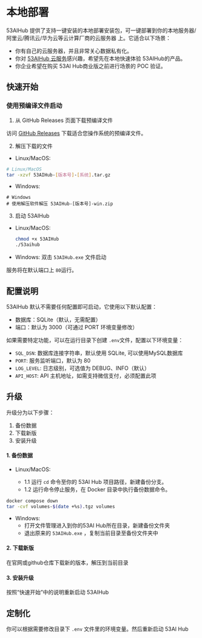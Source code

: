 # 本地部署

53AIHub 提供了支持一键安装的本地部署安装包，可一键部署到你的本地服务器/阿里云/腾讯云/华为云等云计算厂商的云服务器 上。它适合以下场景：

* 你有自己的云服务器，并且非常关心数据私有化。
* 你对 [53AIHub 云服务](https://docs.53ai.com/zh-cn/getting-started/cloud)感兴趣，希望先在本地快速体验 53AIHub的产品。
* 你企业希望在购买 53AI Hub商业版之前进行场景的 POC 验证。

## 快速开始

### 使用预编译文件启动

1. 从 GitHub Releases 页面下载预编译文件

访问 [GitHub Releases](https://github.com/53AI/53AIHub/releases) 下载适合您操作系统的预编译文件。

2. 解压下载的文件

- Linux/MacOS:

```bash
# Linux/MacOS
tar -xzvf 53AIHub-[版本号]-[系统].tar.gz
```

- Windows:

```
# Windows
# 使用解压软件解压 53AIHub-[版本号]-win.zip
```

3. 启动 53AIHub

- Linux/MacOS:

  ```bash
  chmod +x 53AIHub
  ./53aihub
  ```
- Windows:
  双击 `53AIHub.exe` 文件启动

服务将在默认端口上 `80`运行。

## 配置说明

53AIHub 默认不需要任何配置即可启动，它使用以下默认配置：

- 数据库：SQLite（默认，无需配置）
- 端口：默认为 3000（可通过 PORT 环境变量修改）

如果需要特定功能，可以在运行目录下创建 `.env`文件，配置以下环境变量：

- `SQL_DSN`: 数据库连接字符串，默认使用 SQLite, 可以使用MySQL数据库
- `PORT`: 服务监听端口，默认为 80
- `LOG_LEVEL`: 日志级别，可选值为 DEBUG、INFO（默认）
- `API_HOST`: API 主机地址，如需支持微信支付，必须配置此项

## 升级

升级分为以下步骤：

1. 备份数据
2. 下载新版
3. 安装升级

#### 1. 备份数据

- Linux/MacOS:

  - 1.1  运行 `cd` 命令至你的 53AI Hub 项目路径，新建备份分支。
  - 1.2  运行命令停止服务，在 Docker 目录中执行备份数据命令。

```bash
docker compose down
tar -cvf volumes-$(date +%s).tgz volumes
```

- Windows:
  - 打开文件管理进入到你的53AI Hub所在目录，新建备份文件夹
  - 退出原来的 `53AIHub.exe` ，复制当前目录至备份文件夹中

#### 2. 下载新版

在官网或github仓库下载新的版本，解压到当前目录

#### 3. 安装升级

按照“快速开始”中的说明重新启动 53AIHub

## 定制化

你可以根据需要修改目录下 `.env` 文件里的环境变量。然后重新启动 53AI Hub
